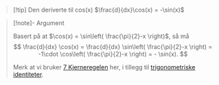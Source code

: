 > [!tip] Den deriverte til cos(x) 
> $\frac{d}{dx}\cos(x) = -\sin(x)$



> [!note]- Argument 
> 
> Basert på at $\cos(x) = \sin\left( \frac{\pi}{2}-x \right)$, så må 
> $$
> \frac{d}{dx} \cos(x) = \frac{d}{dx} \sin\left( \frac{\pi}{2}-x \right) = -1\cdot \cos\left( \frac{\pi}{2}-x \right) = - \sin(x).
> $$
> 
> Merk at vi bruker [7 Kjerneregelen](Kapittel%202%20-%20derivasjon/7%20Kjerneregelen.md) her, i tillegg til [trigonometriske identiteter](Kapittel%200%20-%20Elementære%20funksjoner/5.4%20Grunnleggende%20trigonometriske%20identiteter.md).
> 